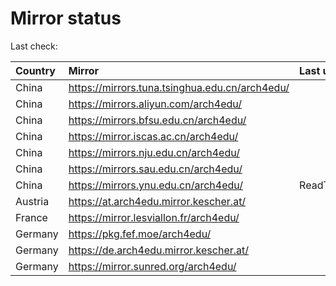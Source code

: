 <script src="./time.js"></script>
# Mirror status
Last check: <script type="text/javascript">localize(1694593317.9081082);</script>

|Country|Mirror|Last update|
|:------|:-----|:----------|
|China|https://mirrors.tuna.tsinghua.edu.cn/arch4edu/|<script type="text/javascript">localize(1694586899);</script>|
|China|https://mirrors.aliyun.com/arch4edu/|<script type="text/javascript">localize(1694543688);</script>|
|China|https://mirrors.bfsu.edu.cn/arch4edu/|<script type="text/javascript">localize(1694543981);</script>|
|China|https://mirror.iscas.ac.cn/arch4edu/|<script type="text/javascript">localize(1694543981);</script>|
|China|https://mirrors.nju.edu.cn/arch4edu/|<script type="text/javascript">localize(1694543981);</script>|
|China|https://mirrors.sau.edu.cn/arch4edu/|<script type="text/javascript">localize(1694586899);</script>|
|China|https://mirrors.ynu.edu.cn/arch4edu/|ReadTimeout|
|Austria|https://at.arch4edu.mirror.kescher.at/|<script type="text/javascript">localize(1694586899);</script>|
|France|https://mirror.lesviallon.fr/arch4edu/|<script type="text/javascript">localize(1694543981);</script>|
|Germany|https://pkg.fef.moe/arch4edu/|<script type="text/javascript">localize(1694586899);</script>|
|Germany|https://de.arch4edu.mirror.kescher.at/|<script type="text/javascript">localize(1694586899);</script>|
|Germany|https://mirror.sunred.org/arch4edu/|<script type="text/javascript">localize(1694586899);</script>|

<script src="./tablefilter/tablefilter.js"></script>
<script src="./table.js"></script>